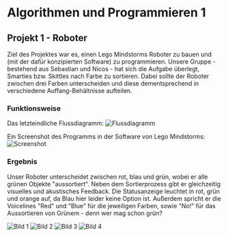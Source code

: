 # Algorithmen und Programmieren 1

## Projekt 1 - Roboter

Ziel des Projektes war es, einen Lego Mindstorms Roboter zu bauen und (mit der dafür konzipierten Software) zu programmieren.
Unsere Gruppe - bestehend aus Sebastian und Nicos - hat sich die Aufgabe überlegt, Smarties bzw. Skittles nach Farbe zu sortieren.
Dabei sollte der Roboter zwischen drei Farben unterscheiden und diese dementsprechend in verschiedene Auffang-Behältnisse aufteilen.

### Funktionsweise

Das letzteindliche Flussdiagramm:
![Flussdiagramm](bilder/Flowchart.png)

Ein Screenshot des Programms in der Software von Lego Mindstorms:
![Screenshot](bilder/screenshot.png)

### Ergebnis

Unser Roboter unterscheidet zwischen rot, blau und grün, wobei er alle grünen Objekte "aussortiert".
Neben dem Sortierprozess gibt er gleichzeitig visuelles und akustisches Feedback.
Die Statusanzeige leuchtet in rot, grün und orange auf, da Blau hier leider keine Option ist.
Außerdem spricht er die Voicelines "Red" und "Blue" für die jeweiligen Farben, sowie "No!" für das Aussortieren von Grünem - denn wer mag schon grün?

![Bild 1](bilder/robot_1.jpg)
![Bild 2](bilder/robot_2.jpg)
![Bild 3](bilder/robot_3.jpg)
![Bild 4](bilder/robot_4.jpg)
